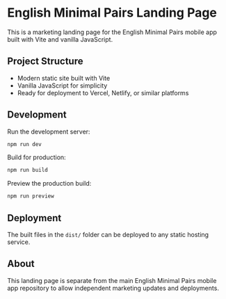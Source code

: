 # English Minimal Pairs Landing Page

This is a marketing landing page for the English Minimal Pairs mobile app built with Vite and vanilla JavaScript.

## Project Structure
- Modern static site built with Vite
- Vanilla JavaScript for simplicity
- Ready for deployment to Vercel, Netlify, or similar platforms

## Development
Run the development server:
```bash
npm run dev
```

Build for production:
```bash
npm run build
```

Preview the production build:
```bash
npm run preview
```

## Deployment
The built files in the `dist/` folder can be deployed to any static hosting service.

## About
This landing page is separate from the main English Minimal Pairs mobile app repository to allow independent marketing updates and deployments.
